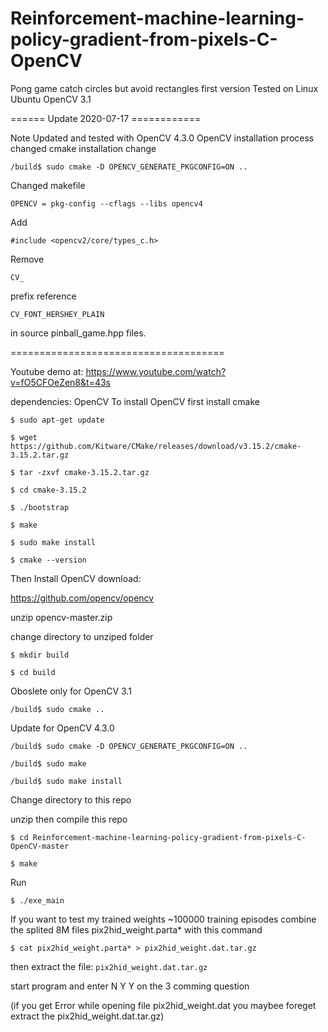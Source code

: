 # Reinforcement-machine-learning-policy-gradient-from-pixels-C-OpenCV
Pong game catch circles but avoid rectangles 
first version 
Tested on Linux Ubuntu OpenCV 3.1 

====== Update 2020-07-17 ============

Note Updated and tested with OpenCV 4.3.0
OpenCV installation process changed
cmake installation change

`/build$ sudo cmake -D OPENCV_GENERATE_PKGCONFIG=ON ..` 

Changed makefile

`OPENCV = pkg-config --cflags --libs opencv4`

Add 

`#include <opencv2/core/types_c.h>`

Remove 

`CV_`

prefix reference 

`CV_FONT_HERSHEY_PLAIN`

in source pinball_game.hpp files.

=====================================

Youtube demo at:
https://www.youtube.com/watch?v=fO5CFOeZen8&t=43s

dependencies: OpenCV
To install OpenCV
first install 
cmake

`$ sudo apt-get update`

`$ wget https://github.com/Kitware/CMake/releases/download/v3.15.2/cmake-3.15.2.tar.gz`

`$ tar -zxvf cmake-3.15.2.tar.gz`

`$ cd cmake-3.15.2`

`$ ./bootstrap`

`$ make`

`$ sudo make install`

`$ cmake --version`

Then Install OpenCV
download:

https://github.com/opencv/opencv

unzip opencv-master.zip

change directory to unziped folder

`$ mkdir build`

`$ cd build`

Oboslete only for OpenCV 3.1

`/build$ sudo cmake ..` 

Update for OpenCV 4.3.0

`/build$ sudo cmake -D OPENCV_GENERATE_PKGCONFIG=ON ..` 

`/build$ sudo make`

`/build$ sudo make install`


Change directory to this repo

unzip then compile this repo

`$ cd Reinforcement-machine-learning-policy-gradient-from-pixels-C-OpenCV-master`

`$ make`

Run

`$ ./exe_main`

If you want to test my trained weights ~100000 training episodes
combine the splited 8M files pix2hid_weight.parta* with this command

`$ cat pix2hid_weight.parta* > pix2hid_weight.dat.tar.gz` 

then extract the file:
`pix2hid_weight.dat.tar.gz`

start program and enter 
N
Y
Y
on the 3 comming question 
  
(if you get 
Error while opening file pix2hid_weight.dat
you maybee foreget extract the pix2hid_weight.dat.tar.gz)



